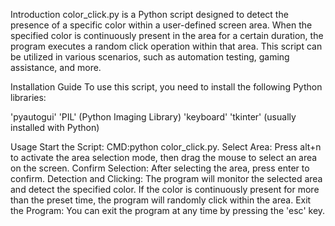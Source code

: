 Introduction
color_click.py is a Python script designed to detect the presence of a specific color within a user-defined screen area. When the specified color is continuously present in the area for a certain duration, the program executes a random click operation within that area. This script can be utilized in various scenarios, such as automation testing, gaming assistance, and more.

Installation Guide
To use this script, you need to install the following Python libraries:

'pyautogui'
'PIL' (Python Imaging Library)
'keyboard'
'tkinter' (usually installed with Python)

Usage
Start the Script: CMD:python color_click.py.
Select Area: Press alt+n to activate the area selection mode, then drag the mouse to select an area on the screen.
Confirm Selection: After selecting the area, press enter to confirm.
Detection and Clicking: The program will monitor the selected area and detect the specified color. If the color is continuously present for more than the preset time, the program will randomly click within the area.
Exit the Program: You can exit the program at any time by pressing the 'esc' key.

